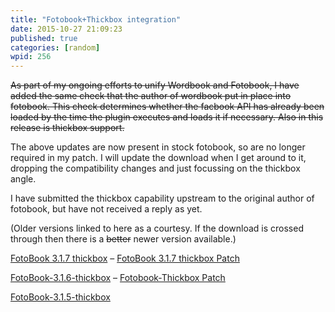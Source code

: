 ```yaml
---
title: "Fotobook+Thickbox integration"
date: 2015-10-27 21:09:23
published: true
categories: [random]
wpid: 256
---
```


<del datetime="2010-06-29T00:14:09+00:00">As part of my ongoing efforts to unify Wordbook and Fotobook, I have added the same check that the author of wordbook put in place into fotobook. This check determines whether the facbook API has already been loaded by the time the plugin executes and loads it if necessary. Also in this release is thickbox support.</del>

The above updates are now present in stock fotobook, so are no longer required in my patch. I will update the download when I get around to it, dropping the compatibility changes and just focussing on the thickbox angle.

I have submitted the thickbox capability upstream to the original author of fotobook, but have not received a reply as yet.

(Older versions linked to here as a courtesy. If the download is crossed through then there is a <del datetime="2010-06-29T00:14:09+00:00">better</del> newer version available.)

[FotoBook 3.1.7 thickbox](/blog/fotobookthickbox-integration/files/fotobook-3.1.7-thickbox.zip) – [FotoBook 3.1.7 thickbox Patch](/files/2008/11/fotobook-3.1.7-thickbox.diff)

[FotoBook-3.1.6-thickbox](/files/2008/11/fotobook-316-thickbox.zip) – [Fotobook-Thickbox Patch](/files/2008/11/fotobook-thickboxdiff.txt)

[FotoBook-3.1.5-thickbox](/files/2008/12/fotobook-315-thickbox.zip)
